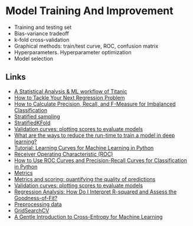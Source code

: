 # Model Training And Improvement

* Training and testing set
* Bias-variance tradeoff
* k-fold cross-validation
* Graphical methods: train/test curve, ROC, confusion matrix
* Hyperparameters. Hyperparameter optimization
* Model selection

## Links
* [A Statistical Analysis & ML workflow of Titanic](https://www.kaggle.com/masumrumi/a-statistical-analysis-ml-workflow-of-titanic)
* [How to Tackle Your Next Regression Problem](https://towardsdatascience.com/model-assumptions-for-regression-problems-e4591af44901)
* [How to Calculate Precision, Recall, and F-Measure for Imbalanced Classification](https://machinelearningmastery.com/precision-recall-and-f-measure-for-imbalanced-classification/)
* [Stratified sampling](https://en.wikipedia.org/wiki/Stratified_sampling)
* [StratifiedKFold](https://scikit-learn.org/stable/modules/generated/sklearn.model_selection.StratifiedKFold.html)
* [Validation curves: plotting scores to evaluate models](https://scikit-learn.org/stable/modules/learning_curve.html)
* [What are the ways to reduce the run-time to train a model in deep learning?](https://www.quora.com/What-are-the-ways-to-reduce-the-run-time-to-train-a-model-in-deep-learning)
* [Tutorial: Learning Curves for Machine Learning in Python](https://www.dataquest.io/blog/learning-curves-machine-learning/)
* [Receiver Operating Characteristic (ROC)](https://scikit-learn.org/stable/auto_examples/model_selection/plot_roc.html)
* [How to Use ROC Curves and Precision-Recall Curves for Classification in Python](https://machinelearningmastery.com/roc-curves-and-precision-recall-curves-for-classification-in-python/)
* [Metrics](https://scikit-learn.org/stable/modules/classes.html#module-sklearn.metrics)
* [Metrics and scoring: quantifying the quality of predictions](https://scikit-learn.org/stable/modules/model_evaluation.html)
* [Validation curves: plotting scores to evaluate models](https://scikit-learn.org/stable/modules/learning_curve.html)
* [Regression Analysis: How Do I Interpret R-squared and Assess the Goodness-of-Fit?](https://blog.minitab.com/blog/adventures-in-statistics-2/regression-analysis-how-do-i-interpret-r-squared-and-assess-the-goodness-of-fit)
* [Preprocessing data](https://scikit-learn.org/stable/modules/preprocessing.html)
* [GridSearchCV](https://scikit-learn.org/stable/modules/generated/sklearn.model_selection.GridSearchCV.html)
* [A Gentle Introduction to Cross-Entropy for Machine Learning](https://machinelearningmastery.com/cross-entropy-for-machine-learning/)
